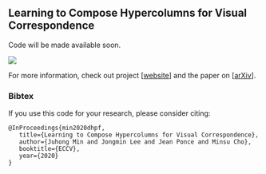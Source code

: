 ## Learning to Compose Hypercolumns for Visual Correspondence
Code will be made available soon.

![](http://cvlab.postech.ac.kr/research/HPF/images/architecture.png)

For more information, check out project [[website](http://cvlab.postech.ac.kr/research/DHPF/)] and the paper on [[arXiv](https://arxiv.org/abs/2007.10587)].

### Bibtex
If you use this code for your research, please consider citing:
````
@InProceedings{min2020dhpf, 
   title={Learning to Compose Hypercolumns for Visual Correspondence},
   author={Juhong Min and Jongmin Lee and Jean Ponce and Minsu Cho},
   booktitle={ECCV},
   year={2020}
}
````

